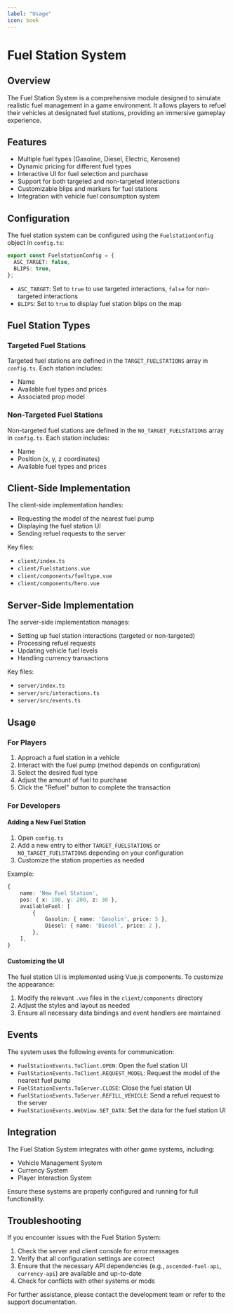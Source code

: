 ```yaml
---
label: "Usage"
icon: book
---
```


# Fuel Station System

## Overview

The Fuel Station System is a comprehensive module designed to simulate realistic fuel management in a game environment. It allows players to refuel their vehicles at designated fuel stations, providing an immersive gameplay experience.

## Features

- Multiple fuel types (Gasoline, Diesel, Electric, Kerosene)
- Dynamic pricing for different fuel types
- Interactive UI for fuel selection and purchase
- Support for both targeted and non-targeted interactions
- Customizable blips and markers for fuel stations
- Integration with vehicle fuel consumption system

## Configuration

The fuel station system can be configured using the `FuelstationConfig` object in `config.ts`:

```typescript
export const FuelstationConfig = {
  ASC_TARGET: false,
  BLIPS: true,
};
```

- `ASC_TARGET`: Set to `true` to use targeted interactions, `false` for non-targeted interactions
- `BLIPS`: Set to `true` to display fuel station blips on the map

## Fuel Station Types

### Targeted Fuel Stations

Targeted fuel stations are defined in the `TARGET_FUELSTATIONS` array in `config.ts`. Each station includes:

- Name
- Available fuel types and prices
- Associated prop model

### Non-Targeted Fuel Stations

Non-targeted fuel stations are defined in the `NO_TARGET_FUELSTATIONS` array in `config.ts`. Each station includes:

- Name
- Position (x, y, z coordinates)
- Available fuel types and prices

## Client-Side Implementation

The client-side implementation handles:

- Requesting the model of the nearest fuel pump
- Displaying the fuel station UI
- Sending refuel requests to the server

Key files:

- `client/index.ts`
- `client/Fuelstations.vue`
- `client/components/fueltype.vue`
- `client/components/hero.vue`

## Server-Side Implementation

The server-side implementation manages:

- Setting up fuel station interactions (targeted or non-targeted)
- Processing refuel requests
- Updating vehicle fuel levels
- Handling currency transactions

Key files:

- `server/index.ts`
- `server/src/interactions.ts`
- `server/src/events.ts`

## Usage

### For Players

1. Approach a fuel station in a vehicle
2. Interact with the fuel pump (method depends on configuration)
3. Select the desired fuel type
4. Adjust the amount of fuel to purchase
5. Click the "Refuel" button to complete the transaction

### For Developers

#### Adding a New Fuel Station

1. Open `config.ts`
2. Add a new entry to either `TARGET_FUELSTATIONS` or `NO_TARGET_FUELSTATIONS` depending on your configuration
3. Customize the station properties as needed

Example:

```typescript
{
    name: 'New Fuel Station',
    pos: { x: 100, y: 200, z: 30 },
    availableFuel: [
        {
            Gasolin: { name: 'Gasolin', price: 5 },
            Diesel: { name: 'Diesel', price: 2 },
        },
    ],
}
```

#### Customizing the UI

The fuel station UI is implemented using Vue.js components. To customize the appearance:

1. Modify the relevant `.vue` files in the `client/components` directory
2. Adjust the styles and layout as needed
3. Ensure all necessary data bindings and event handlers are maintained

## Events

The system uses the following events for communication:

- `FuelStationEvents.ToClient.OPEN`: Open the fuel station UI
- `FuelStationEvents.ToClient.REQUEST_MODEL`: Request the model of the nearest fuel pump
- `FuelStationEvents.ToServer.CLOSE`: Close the fuel station UI
- `FuelStationEvents.ToServer.REFILL_VEHICLE`: Send a refuel request to the server
- `FuelStationEvents.WebView.SET_DATA`: Set the data for the fuel station UI

## Integration

The Fuel Station System integrates with other game systems, including:

- Vehicle Management System
- Currency System
- Player Interaction System

Ensure these systems are properly configured and running for full functionality.

## Troubleshooting

If you encounter issues with the Fuel Station System:

1. Check the server and client console for error messages
2. Verify that all configuration settings are correct
3. Ensure that the necessary API dependencies (e.g., `ascended-fuel-api`, `currency-api`) are available and up-to-date
4. Check for conflicts with other systems or mods

For further assistance, please contact the development team or refer to the support documentation.

